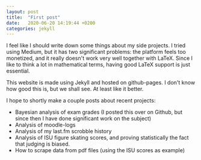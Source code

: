 ```yaml
---
layout: post
title:  "First post"
date:   2020-06-20 14:19:44 +0200
categories: jekyll
---
```

I feel like I should write down some things about my side projects. I tried using Medium, but it has
two significant problems: the platform feels too monetized, and it really doesn't work very well
together with LaTeX. Since I like to think a lot in mathematical terms, having good LaTeX support
is just essential.

This website is made using Jekyll and hosted on github-pages. I don't know how good this is, but we
shall see. At least like it better.

I hope to shortly make a couple posts about recent projects:

* Bayesian analysis of exam grades (I posted this over on Github, but since then I have done significant work on the subject)
* Analysis of moodle-logs
* Analysis of my last.fm scrobble history
* Analysis of ISU figure skating scores, and proving statistically the fact that judging is biased.
* How to scrape data from pdf files (using the ISU scores as example)
